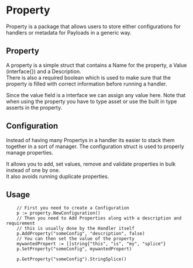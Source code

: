 # Property
Property is a package that allows users to store either configurations for handlers or metadata for Payloads in a generic way.
## Property
A property is a simple struct that contains a Name for the property, a Value (interface{}) and a Description.  
There is also a required boolean which is used to make sure that the property is filled with correct information before running a handler.  

Since the value field is a interface we can assign any value here.
Note that when using the property you have to type asset or use the built in type asserts in the property. 
## Configuration
Instead of having many Propertys in a handler its easier to stack them together in a sort of manager. The configuration struct is used to properly manage properties. 

It allows you to add, set values, remove and validate properties in bulk instead of one by one.  
It also avoids running duplicate properties. 
## Usage

```golang
    // First you need to create a Configuration
    p := property.NewConfiguration()
    // Then you need to Add Properties along with a description and requirement
    // this is usually done by the Handler itself
    p.AddProperty("someConfig", "description", false)
    // You can then set the value of the property
    mywantedPropert := []string{"this", "is", "my", "splice"}
    p.SetProperty("someConfig", mywantedPropert)

    p.GetProperty("someConfig").StringSplice()

```
